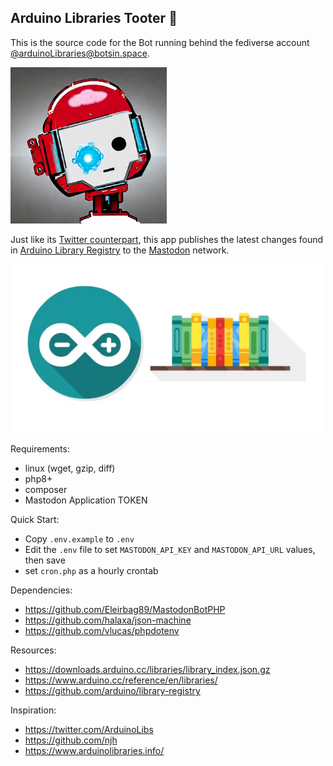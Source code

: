 ## Arduino Libraries Tooter 🐘

This is the source code for the Bot running behind the fediverse account [@arduinoLibraries@botsin.space](https://botsin.space/@arduinoLibraries).

<img width=250 src=./assets/head.jpg>

Just like its [Twitter counterpart](https://twitter.com/ArduinoLibs), this app publishes the latest changes found in [Arduino Library Registry](https://www.arduino.cc/reference/en/libraries/) to the [Mastodon](https://github.com/mastodon/mastodon) network.


<img width=500 src=./assets/Arduino-IDE-add-library-featured-image.jpg>

Requirements:
  - linux (wget, gzip, diff)
  - php8+
  - composer
  - Mastodon Application TOKEN

Quick Start:

  - Copy `.env.example` to `.env`
  - Edit the `.env` file to set `MASTODON_API_KEY` and `MASTODON_API_URL` values, then save
  - set `cron.php` as a hourly crontab

Dependencies:
  - https://github.com/Eleirbag89/MastodonBotPHP
  - https://github.com/halaxa/json-machine
  - https://github.com/vlucas/phpdotenv

Resources:
  - https://downloads.arduino.cc/libraries/library_index.json.gz
  - https://www.arduino.cc/reference/en/libraries/
  - https://github.com/arduino/library-registry

Inspiration:
  - https://twitter.com/ArduinoLibs
  - https://github.com/njh
  - https://www.arduinolibraries.info/



